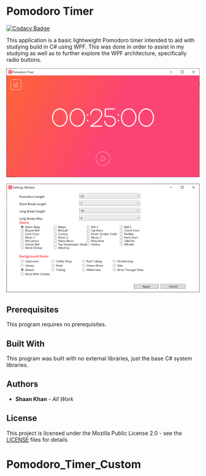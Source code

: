 # Pomodoro Timer

[![Codacy Badge](https://api.codacy.com/project/badge/Grade/20f58f68492742959ee345061ea279d2)](https://app.codacy.com/manual/ShaanCoding/Pomodoro-Timer?utm_source=github.com&utm_medium=referral&utm_content=ShaanCoding/Pomodoro-Timer&utm_campaign=Badge_Grade_Dashboard)

This application is a basic lightweight Pomodoro timer intended to aid with studying build in C# using WPF. This was done in order to assist in my studying as well as to further explore the WPF architecture, specifically radio buttons.

![Main Menu](Images/mainMenu.png)

![Settings Menu](Images/settingsMenu.png)

## Prerequisites
This program requires no prerequisites.

## Built With
This program was built with no external libraries, just the base C# system libraries.

## Authors
  * **Shaan Khan** - *All Work*

## License
This project is licensed under the Mozilla Public License 2.0 - see the [LICENSE](https://github.com/ShaanCoding/Pomodoro-Timer/blob/master/LICENSE) files for details
# Pomodoro_Timer_Custom
